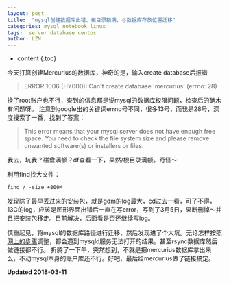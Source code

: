 ```yaml
---
layout: post
title:  "mysql创建数据库出错、根目录额满、与数据库存放位置迁移"
categories: mysql notebook linux
tags:  server database centos
author: LZN
---
```


* content
{:toc}

今天打算创建Mercurius的数据库，神奇的是，输入create database后报错

>ERROR 1006 (HY000): Can't create database 'mercurius' (errno: 28)

换了root账户也不行，查到的信息都是说mysql的数据库权限问题，检查后的确木有问题呀。
注意到google出的关键词errno号不同，很多13号，而我是28号，深度搜索了一番，找到了答案：
>This error means that your mysql server does not have enough free space. You need to check the file system size and please remove unwanted software(s) or installers or files. 

我去，坑我？磁盘满额？df查看一下，果然/根目录满额。奇怪～

利用find找大文件：
``` shell
find / -size +800M
```

发现除了最早丢过来的安装包，就是gdm的log最大，cd过去一看，可了不得，13G的log，应该是图形界面出错后一直在写error，写到了3月5日，果断删掉～并且把安装包移走。目前解决，后面看是否还继续写log。

慎重起见，将mysql的数据库路径进行迁移，然后发现进了个大坑。无论怎样按照[网上的步骤](http://blog.csdn.net/liuchunming033/article/details/51851667)调整，都会遇到mysqld服务无法打开的结果。甚至rsync数据库然后做链接都不行。
折腾了一下午，突然想到，不就是把mercurius数据库拿出来么，不动mysql本身的账户库还不行。好吧，最后给mercurius做了链接搞定。


**Updated 2018-03-11**
